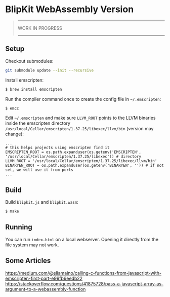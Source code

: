 # BlipKit WebAssembly Version

> ---
>
> WORK IN PROGRESS
>
> ---

## Setup

Checkout submodules:

```sh
git submodule update --init --recursive
```

Install emscripten:

```sh
$ brew install emscripten
```

Run the compiler command once to create the config file in `~/.emscripten`:

```sh
$ emcc
```

Edit `~/.emscripten` and make sure `LLVM_ROOT` points to the LLVM binaries inside the emscripten directory `/usr/local/Cellar/emscripten/1.37.25/libexec/llvm/bin` (version may change):

```
...
# this helps projects using emscripten find it
EMSCRIPTEN_ROOT = os.path.expanduser(os.getenv('EMSCRIPTEN', '/usr/local/Cellar/emscripten/1.37.25/libexec')) # directory
LLVM_ROOT = '/usr/local/Cellar/emscripten/1.37.25/libexec/llvm/bin'
BINARYEN_ROOT = os.path.expanduser(os.getenv('BINARYEN', '')) # if not set, we will use it from ports
...
```

## Build

Build `blipkit.js` and `blipkit.wasm`:

```sh
$ make
```

## Running

You can run `index.html` on a local webserver. Opening it directly from the file system may not work.

## Some Articles

<https://medium.com/@eliamaino/calling-c-functions-from-javascript-with-emscripten-first-part-e99fb6eedb22>
<https://stackoverflow.com/questions/41875728/pass-a-javascript-array-as-argument-to-a-webassembly-function>

